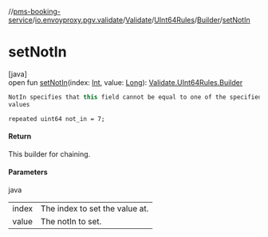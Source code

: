 //[pms-booking-service](../../../../../index.md)/[io.envoyproxy.pgv.validate](../../../index.md)/[Validate](../../index.md)/[UInt64Rules](../index.md)/[Builder](index.md)/[setNotIn](set-not-in.md)

# setNotIn

[java]\
open fun [setNotIn](set-not-in.md)(index: [Int](https://kotlinlang.org/api/core/kotlin-stdlib/kotlin/-int/index.html), value: [Long](https://kotlinlang.org/api/core/kotlin-stdlib/kotlin/-long/index.html)): [Validate.UInt64Rules.Builder](index.md)

```kotlin
NotIn specifies that this field cannot be equal to one of the specified
values

```
`repeated uint64 not_in = 7;`

#### Return

This builder for chaining.

#### Parameters

java

| | |
|---|---|
| index | The index to set the value at. |
| value | The notIn to set. |